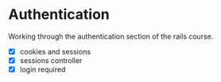 # Authentication

Working through the authentication section of the rails course.

- [x] cookies and sessions
- [x] sessions controller
- [x] login required
